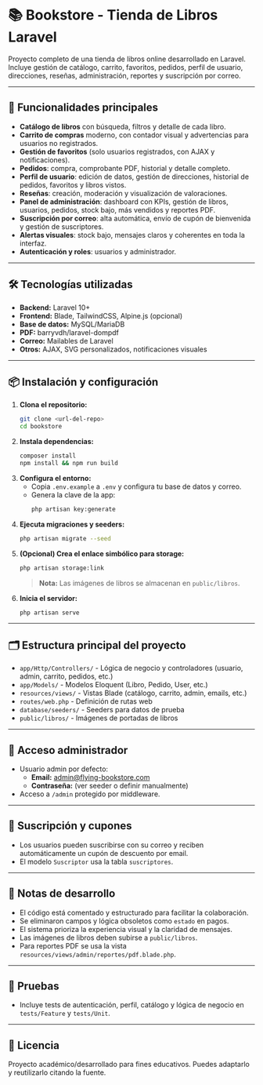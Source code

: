 # 📚 Bookstore - Tienda de Libros Laravel

Proyecto completo de una tienda de libros online desarrollado en Laravel. Incluye gestión de catálogo, carrito, favoritos, pedidos, perfil de usuario, direcciones, reseñas, administración, reportes y suscripción por correo.

---

## 🚀 Funcionalidades principales

- **Catálogo de libros** con búsqueda, filtros y detalle de cada libro.
- **Carrito de compras** moderno, con contador visual y advertencias para usuarios no registrados.
- **Gestión de favoritos** (solo usuarios registrados, con AJAX y notificaciones).
- **Pedidos**: compra, comprobante PDF, historial y detalle completo.
- **Perfil de usuario**: edición de datos, gestión de direcciones, historial de pedidos, favoritos y libros vistos.
- **Reseñas**: creación, moderación y visualización de valoraciones.
- **Panel de administración**: dashboard con KPIs, gestión de libros, usuarios, pedidos, stock bajo, más vendidos y reportes PDF.
- **Suscripción por correo**: alta automática, envío de cupón de bienvenida y gestión de suscriptores.
- **Alertas visuales**: stock bajo, mensajes claros y coherentes en toda la interfaz.
- **Autenticación y roles**: usuarios y administrador.

---

## 🛠️ Tecnologías utilizadas

- **Backend:** Laravel 10+
- **Frontend:** Blade, TailwindCSS, Alpine.js (opcional)
- **Base de datos:** MySQL/MariaDB
- **PDF:** barryvdh/laravel-dompdf
- **Correo:** Mailables de Laravel
- **Otros:** AJAX, SVG personalizados, notificaciones visuales

---

## 📦 Instalación y configuración

1. **Clona el repositorio:**
   ```bash
   git clone <url-del-repo>
   cd bookstore
   ```
2. **Instala dependencias:**
   ```bash
   composer install
   npm install && npm run build
   ```
3. **Configura el entorno:**
   - Copia `.env.example` a `.env` y configura tu base de datos y correo.
   - Genera la clave de la app:
     ```bash
     php artisan key:generate
     ```
4. **Ejecuta migraciones y seeders:**
   ```bash
   php artisan migrate --seed
   ```
5. **(Opcional) Crea el enlace simbólico para storage:**
   ```bash
   php artisan storage:link
   ```
   > **Nota:** Las imágenes de libros se almacenan en `public/libros`.
6. **Inicia el servidor:**
   ```bash
   php artisan serve
   ```

---

## 🗂️ Estructura principal del proyecto

- `app/Http/Controllers/` - Lógica de negocio y controladores (usuario, admin, carrito, pedidos, etc.)
- `app/Models/` - Modelos Eloquent (Libro, Pedido, User, etc.)
- `resources/views/` - Vistas Blade (catálogo, carrito, admin, emails, etc.)
- `routes/web.php` - Definición de rutas web
- `database/seeders/` - Seeders para datos de prueba
- `public/libros/` - Imágenes de portadas de libros

---

## 👤 Acceso administrador

- Usuario admin por defecto:
  - **Email:** admin@flying-bookstore.com
  - **Contraseña:** (ver seeder o definir manualmente)
- Acceso a `/admin` protegido por middleware.

---

## 📧 Suscripción y cupones
- Los usuarios pueden suscribirse con su correo y reciben automáticamente un cupón de descuento por email.
- El modelo `Suscriptor` usa la tabla `suscriptores`.

---

## 📝 Notas de desarrollo
- El código está comentado y estructurado para facilitar la colaboración.
- Se eliminaron campos y lógica obsoletos como `estado` en pagos.
- El sistema prioriza la experiencia visual y la claridad de mensajes.
- Las imágenes de libros deben subirse a `public/libros`.
- Para reportes PDF se usa la vista `resources/views/admin/reportes/pdf.blade.php`.

---

## 🧪 Pruebas
- Incluye tests de autenticación, perfil, catálogo y lógica de negocio en `tests/Feature` y `tests/Unit`.

---

## 📄 Licencia
Proyecto académico/desarrollado para fines educativos. Puedes adaptarlo y reutilizarlo citando la fuente.
